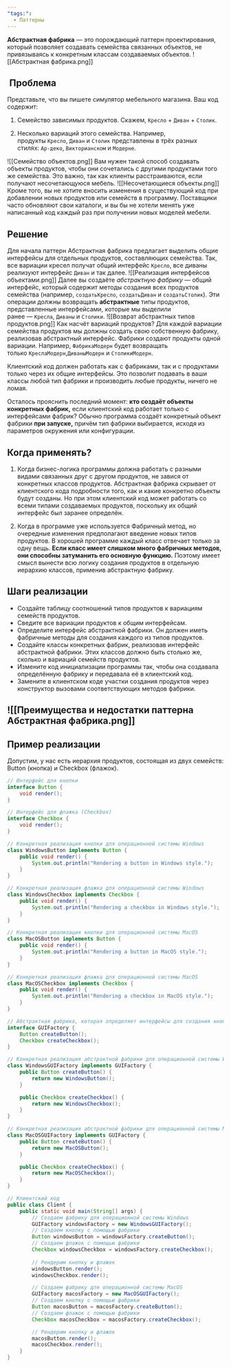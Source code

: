 ```yaml
---
"tags:":
  - Паттерны
---
```

**Абстрактная фабрика** — это порождающий паттерн проектирования, который позволяет создавать семейства связанных объектов, не привязываясь к конкретным классам создаваемых объектов.
![[Абстрактная фабрика.png]]

##  Проблема

Представьте, что вы пишете симулятор мебельного магазина. Ваш код содержит:
1. Семейство зависимых продуктов. Скажем, `Кресло` + `Диван` + `Столик`.

2. Несколько вариаций этого семейства. Например, продукты `Кресло`, `Диван` и `Столик` представлены в трёх разных стилях: `Ар-деко`, `Викторианском` и `Модерне`.

![[Семейство объектов.png]]
Вам нужен такой способ создавать объекты продуктов, чтобы они сочетались с другими продуктами того же семейства. Это важно, так как клиенты расстраиваются, если получают несочетающуюся мебель.
![[Несочетающиеся объекты.png]]
Кроме того, вы не хотите вносить изменения в существующий код при добавлении новых продуктов или семейcтв в программу. Поставщики часто обновляют свои каталоги, и вы бы не хотели менять уже написанный код каждый раз при получении новых моделей мебели.

## Решение

Для начала паттерн Абстрактная фабрика предлагает выделить общие интерфейсы для отдельных продуктов, составляющих семейства. Так, все вариации кресел получат общий интерфейс `Кресло`, все диваны реализуют интерфейс `Диван` и так далее.
![[Реализация интерфейсов объектами.png]]
Далее вы создаёте _абстрактную фабрику_ — общий интерфейс, который содержит методы создания всех продуктов семейства (например, `создатьКресло`, `создатьДиван` и `создатьСтолик`). Эти операции должны возвращать **абстрактные** типы продуктов, представленные интерфейсами, которые мы выделили ранее — `Кресла`, `Диваны` и `Столики`.
![[Возврат абстрактных типов продуктов.png]]
Как насчёт вариаций продуктов? Для каждой вариации семейства продуктов мы должны создать свою собственную фабрику, реализовав абстрактный интерфейс. Фабрики создают продукты одной вариации. Например, `ФабрикаМодерн` будет возвращать только `КреслаМодерн`,`ДиваныМодерн` и `СтоликиМодерн`.

Клиентский код должен работать как с фабриками, так и с продуктами только через их общие интерфейсы. Это позволит подавать в ваши классы любой тип фабрики и производить любые продукты, ничего не ломая.

Осталось прояснить последний момент: **кто создаёт объекты конкретных фабрик,** если
клиентский код работает только с интерфейсами фабрик? Обычно программа создаёт конкретный объект фабрики **при запуске,** причём тип фабрики выбирается, исходя из параметров окружения или конфигурации.

## **Когда применять?**

1. Когда бизнес-логика программы должна работать с разными видами связанных друг с другом продуктов, не завися от конкретных классов продуктов.
	Абстрактная фабрика скрывает от клиентского кода подробности того, как и какие
	конкретно объекты будут созданы. Но при этом клиентский код может работать со всеми
	типами создаваемых продуктов, поскольку их общий интерфейс был заранее определён.

2. Когда в программе уже используется Фабричный метод, но очередные изменения предполагают введение новых типов продуктов.
	В хорошей программе каждый класс отвечает только за одну вещь. **Если класс имеет слишком много фабричных методов, они способны затуманить его основную функцию.** Поэтому имеет смысл вынести всю логику создания продуктов в отдельную иерархию классов, применив абстрактную фабрику.

## **Шаги реализации**

- Создайте таблицу соотношений типов продуктов к вариациям семейств продуктов.
- Сведите все вариации продуктов к общим интерфейсам.
- Определите интерфейс абстрактной фабрики. Он должен иметь фабричные методы для создания каждого из типов продуктов.
- Создайте классы конкретных фабрик, реализовав интерфейс абстрактной фабрики. Этих классов должно быть столько же, сколько и вариаций семейств продуктов.
- Измените код инициализации программы так, чтобы она создавала определённую фабрику и передавала её в клиентский код.
- Замените в клиентском коде участки создания продуктов через конструктор вызовами соответствующих методов фабрики. 
## ![[Преимущества и недостатки паттерна Абстрактная фабрика.png]]

## Пример реализации
Допустим, у нас есть иерархия продуктов, состоящая из двух семейств: Button (кнопка) и Checkbox (флажок).

```java
// Интерфейс для кнопки
interface Button {
    void render();
}

// Интерфейс для флажка (Checkbox)
interface Checkbox {
    void render();
}

// Конкретная реализация кнопки для операционной системы Windows
class WindowsButton implements Button {
    public void render() {
        System.out.println("Rendering a button in Windows style.");
    }
}

// Конкретная реализация флажка для операционной системы Windows
class WindowsCheckbox implements Checkbox {
    public void render() {
        System.out.println("Rendering a checkbox in Windows style.");
    }
}

// Конкретная реализация кнопки для операционной системы MacOS
class MacOSButton implements Button {
    public void render() {
        System.out.println("Rendering a button in MacOS style.");
    }
}

// Конкретная реализация флажка для операционной системы MacOS
class MacOSCheckbox implements Checkbox {
    public void render() {
        System.out.println("Rendering a checkbox in MacOS style.");
    }
}

// Абстрактная фабрика, которая определяет интерфейсы для создания кнопок и флажков
interface GUIFactory {
    Button createButton();
    Checkbox createCheckbox();
}

// Конкретная реализация абстрактной фабрики для операционной системы Windows
class WindowsGUIFactory implements GUIFactory {
    public Button createButton() {
        return new WindowsButton();
    }

    public Checkbox createCheckbox() {
        return new WindowsCheckbox();
    }
}

// Конкретная реализация абстрактной фабрики для операционной системы MacOS
class MacOSGUIFactory implements GUIFactory {
    public Button createButton() {
        return new MacOSButton();
    }

    public Checkbox createCheckbox() {
        return new MacOSCheckbox();
    }
}

// Клиентский код
public class Client {
    public static void main(String[] args) {
        // Создаем фабрику для операционной системы Windows
        GUIFactory windowsFactory = new WindowsGUIFactory();
        // Создаем кнопку с помощью фабрики
        Button windowsButton = windowsFactory.createButton();
        // Создаем флажок с помощью фабрики
        Checkbox windowsCheckbox = windowsFactory.createCheckbox();
        
        // Рендерим кнопку и флажок
        windowsButton.render();
        windowsCheckbox.render();

        // Создаем фабрику для операционной системы MacOS
        GUIFactory macosFactory = new MacOSGUIFactory();
        // Создаем кнопку с помощью фабрики
        Button macosButton = macosFactory.createButton();
        // Создаем флажок с помощью фабрики
        Checkbox macosCheckbox = macosFactory.createCheckbox();

        // Рендерим кнопку и флажок
        macosButton.render();
        macosCheckbox.render();
    }
}
```
